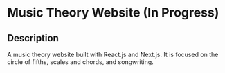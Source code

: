 # Music Theory Website (In Progress)

## Description

A music theory website built with React.js and Next.js. It is focused on the circle of fifths, scales and chords, and songwriting.
